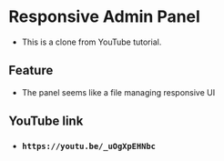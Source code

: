 # Responsive Admin Panel

* This is a clone from YouTube tutorial.

## Feature

* The panel seems like a file managing responsive UI

## YouTube link

* ### ` https://youtu.be/_uOgXpEHNbc `
